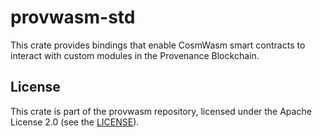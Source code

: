 # provwasm-std

This crate provides bindings that enable CosmWasm smart contracts to interact with custom modules
in the Provenance Blockchain.

## License

This crate is part of the provwasm repository, licensed under the Apache License 2.0
(see the [LICENSE](https://github.com/provenance-io/provwasm/blob/main/LICENSE)).
